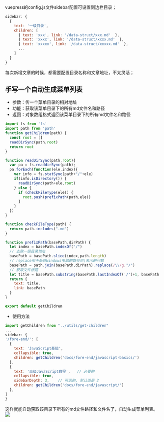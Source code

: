 vuepress的config.js文件sidebar配置可设置侧边栏目录；
```js
sidebar: {
  {
    text: '一级目录',
    children: [
      { text: 'xxx', link: '/data-struct/xxx.md'  },
      { text: 'xxxx', link: '/data-struct/xxxx.md'  },
      { text: 'xxxxx', link: '/data-struct/xxxxx.md'  },
      ...
    ]
  }
}
```
每次新增文章的时候，都需要配置目录名称和文章地址，不太灵活；

## 手写一个自动生成菜单列表
- 参数：传一个菜单目录的相对地址
- 功能：获取该菜单目录下的所有md文件名和路径
- 返回：对象数组格式返回该菜单目录下的所有md文件名和路径
```js
import fs from 'fs'
import path from 'path'
function getChildren(path) {
  const root = []
  readDirSync(path,root)
  return root
}

function readDirSync(path,root){
  var pa = fs.readdirSync(path);
  pa.forEach(function(ele,index){
    var info = fs.statSync(path+"/"+ele)
    if(info.isDirectory()) {
      readDirSync(path+ele,root)
    } else {
      if (checkFileType(ele)) {
        root.push(prefixPath(path,ele))
      }
    }
  })
}

function checkFileType(path) {
  return path.includes(".md")
}

function prefixPath(basePath,dirPath) {
  let index = basePath.indexOf("/")
  // 去除一级目录地址
  basePath = basePath.slice(index,path.length)
  // replace用于处理windows电脑的路径用\表示的问题
  basePath = path.join(basePath,dirPath).replace(/\\/g,"/")
  // 获取文件标题
  let title = basePath.substring(basePath.lastIndexOf('/')+1, basePath.indexOf("."))
  return {
    text: title,
    link: basePath
  }
}

export default getChildren
```

- 使用方法
```js
import getChildren from "../utils/get-children"
...
sidebar: {
'/fore-end/': [
  {
    text: 'JavaScript基础',
    collapsible: true,
    children: getChildren('docs/fore-end/javascript-basics/')
  },
  {
    text: '高级JavaScript教程',   // 必要的
    collapsible: true,
    sidebarDepth: 3,    // 可选的, 默认值是 2
    children: getChildren('docs/fore-end/javascript/')
  },
]
}
```
这样就能自动获取该目录下所有的md文件路径和文件名了，自动生成菜单列表。
![](@alias/1679739104289.jpg)

<ClientOnly>
  <Valine></Valine>
</ClientOnly>
